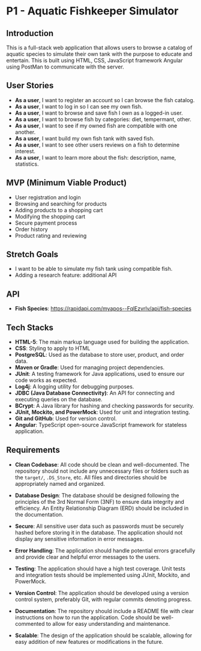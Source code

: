 # P1 - Aquatic Fishkeeper Simulator

## Introduction

This is a full-stack web application that allows users to browse a catalog of aquatic species to simulate their own tank with the purpose to educate and entertain. This is built using HTML, CSS, JavaScript framework Angular using PostMan to communicate with the server.

## User Stories

- **As a user**, I want to register an account so I can browse the fish catalog.
- **As a user**, I want to log in so I can see my own fish.
- **As a user**, I want to browse and save fish I own as a logged-in user.
- **As a user**, I want to browse fish by categories: diet, tempermant, other.
- **As a user**, I want to see if my owned fish are compatible with one another.
- **As a user**, I want build my own fish tank with saved fish.
- **As a user**, I want to see other users reviews on a fish to determine interest.
- **As a user**, I want to learn more about the fish: description, name, statistics.


## MVP (Minimum Viable Product)

- User registration and login
- Browsing and searching for products
- Adding products to a shopping cart
- Modifying the shopping cart
- Secure payment process
- Order history
- Product rating and reviewing

## Stretch Goals

- I want to be able to simulate my fish tank using compatible fish.
- Adding a research feature: additional API

## API
- **Fish Species**: https://rapidapi.com/myapos--FqlEzvrlv/api/fish-species

## Tech Stacks

- **HTML-5**: The main markup language used for building the application.
- **CSS**: Styling to apply to HTML
- **PostgreSQL**: Used as the database to store user, product, and order data.
- **Maven or Gradle**: Used for managing project dependencies.
- **JUnit**: A testing framework for Java applications, used to ensure our code works as expected.
- **Log4j**: A logging utility for debugging purposes.
- **JDBC (Java Database Connectivity)**: An API for connecting and executing queries on the database.
- **BCrypt**: A Java library for hashing and checking passwords for security.
- **JUnit, Mockito, and PowerMock**: Used for unit and integration testing.
- **Git and GitHub**: Used for version control.
- **Angular**: TypeScript open-source JavaScript framework for stateless application.

## Requirements

- **Clean Codebase**: All code should be clean and well-documented. The repository should not include any unnecessary files or folders such as the `target/`, `.DS_Store`, etc. All files and directories should be appropriately named and organized.

- **Database Design**: The database should be designed following the principles of the 3rd Normal Form (3NF) to ensure data integrity and efficiency. An Entity Relationship Diagram (ERD) should be included in the documentation.

- **Secure**: All sensitive user data such as passwords must be securely hashed before storing it in the database. The application should not display any sensitive information in error messages.

- **Error Handling**: The application should handle potential errors gracefully and provide clear and helpful error messages to the users.

- **Testing**: The application should have a high test coverage. Unit tests and integration tests should be implemented using JUnit, Mockito, and PowerMock.

- **Version Control**: The application should be developed using a version control system, preferably Git, with regular commits denoting progress.

- **Documentation**: The repository should include a README file with clear instructions on how to run the application. Code should be well-commented to allow for easy understanding and maintenance.

- **Scalable**: The design of the application should be scalable, allowing for easy addition of new features or modifications in the future.


